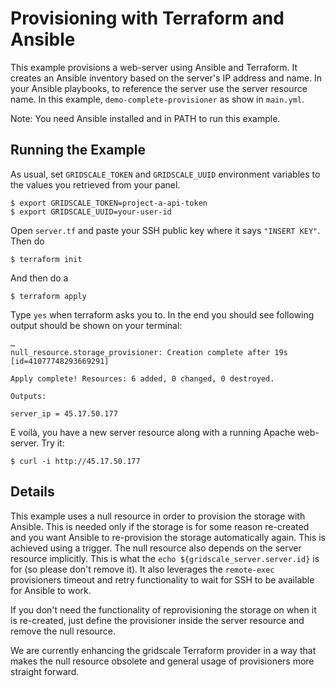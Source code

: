# Provisioning with Terraform and Ansible

This example provisions a web-server using Ansible and Terraform. It creates an Ansible inventory based on the server's IP address and name. In your Ansible playbooks, to reference the server use the server resource name. In this example, `demo-complete-provisioner` as show in `main.yml`.

Note: You need Ansible installed and in PATH to run this example.

## Running the Example

As usual, set `GRIDSCALE_TOKEN` and `GRIDSCALE_UUID` environment variables to the values you retrieved from your panel.

    $ export GRIDSCALE_TOKEN=project-a-api-token
    $ export GRIDSCALE_UUID=your-user-id

Open `server.tf` and paste your SSH public key where it says `"INSERT KEY"`. Then do

    $ terraform init

And then do a

    $ terraform apply

Type `yes` when terraform asks you to. In the end you should see following output should be shown on your terminal:

```raw
…
null_resource.storage_provisioner: Creation complete after 19s [id=41077748293669291]

Apply complete! Resources: 6 added, 0 changed, 0 destroyed.

Outputs:

server_ip = 45.17.50.177
```

E voilà, you have a new server resource along with a running Apache web-server. Try it:

    $ curl -i http://45.17.50.177

## Details

This example uses a null resource in order to provision the storage with Ansible. This is needed only if the storage is for some reason re-created and you want Ansible to re-provision the storage automatically again. This is achieved using a trigger. The null resource also depends on the server resource implicitly. This is what the `echo ${gridscale_server.server.id}` is for (so please don't remove it). It also leverages the `remote-exec` provisioners timeout and retry functionality to wait for SSH to be available for Ansible to work.

If you don't need the functionality of reprovisioning the storage on when it is re-created, just define the provisioner inside the server resource and remove the null resource.

We are currently enhancing the gridscale Terraform provider in a way that makes the null resource obsolete and general usage of provisioners more straight forward.
